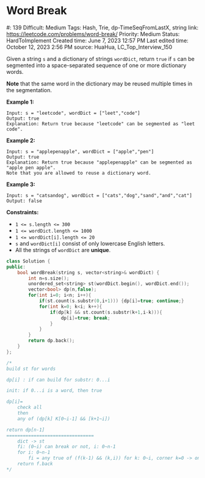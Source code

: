 # Word Break

#: 139
Difficult: Medium
Tags: Hash, Trie, dp-TimeSeqFromLastX, string
link: https://leetcode.com/problems/word-break/
Priority: Medium
Status: HardToImplement
Created time: June 7, 2023 12:57 PM
Last edited time: October 12, 2023 2:56 PM
source: HuaHua, LC_Top_Interview_150

Given a string `s` and a dictionary of strings `wordDict`, return `true` if `s` can be segmented into a space-separated sequence of one or more dictionary words.

**Note** that the same word in the dictionary may be reused multiple times in the segmentation.

**Example 1:**

```
Input: s = "leetcode", wordDict = ["leet","code"]
Output: true
Explanation: Return true because "leetcode" can be segmented as "leet code".

```

**Example 2:**

```
Input: s = "applepenapple", wordDict = ["apple","pen"]
Output: true
Explanation: Return true because "applepenapple" can be segmented as "apple pen apple".
Note that you are allowed to reuse a dictionary word.

```

**Example 3:**

```
Input: s = "catsandog", wordDict = ["cats","dog","sand","and","cat"]
Output: false

```

**Constraints:**

- `1 <= s.length <= 300`
- `1 <= wordDict.length <= 1000`
- `1 <= wordDict[i].length <= 20`
- `s` and `wordDict[i]` consist of only lowercase English letters.
- All the strings of `wordDict` are **unique**.

```cpp
class Solution {
public:
    bool wordBreak(string s, vector<string>& wordDict) {
        int n=s.size();
        unordered_set<string> st(wordDict.begin(), wordDict.end());
        vector<bool> dp(n,false);
        for(int i=0; i<n; i++){
            if(st.count(s.substr(0,i+1))) {dp[i]=true; continue;}
            for(int k=0; k<i; k++){
                if(dp[k] && st.count(s.substr(k+1,i-k))){
                    dp[i]=true; break;
                }
            }
        }
        return dp.back();
    }
};

/*
build st for words

dp[i] : if can build for substr: 0...i

init: if 0...i is a word, then true

dp[i]=
    check all
    then 
    any of (dp[k] K[0~i-1] && [k+1~i])

return dp[n-1]
================================
    dict -> st
    fi: (0~i) can break or not, i: 0~n-1
    for i: 0~n-1
        fi = any true of (f(k-1) && (k,i)) for k: 0~i, corner k=0 -> only check (0,i) which means f(-1) is true
    return f.back
*/
```